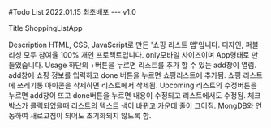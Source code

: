 #Todo List
2022.01.15 최초배포 --- v1.0

Title
ShoppingListApp

Description
HTML, CSS, JavaScript로 만든 '쇼핑 리스트 앱'입니다.
디자인, 퍼블리싱 모두 참여율 100% 개인 프로젝트입니다.
only모바일 사이즈이며 App형태로 만들었습니다.
Usage
하단의 +버튼을 누르면 리스트를 추가 할 수 있는 add창이 열림.
add창에 쇼핑 정보를 입력하고 done 버튼을 누르면 쇼핑리스트에 추가됨.
쇼핑 리스트에 쓰레기통 아이콘을 삭제하면 리스트에서 삭제됨.
Upcoming
리스트의 수정버튼을 누르면 add창이 뜨고 done버튼을 누르면 내용이 수정되고 리스트에서도 수정됨.
체크박스가 클릭되었을때 리스트의 텍스트 색이 바뀌고 가운데 줄이 그어짐.
MongDB와 연동하여 새로고침이 되어도 초기화되지 않도록 함.
